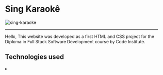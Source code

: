 # Sing Karaokê
![sing-karaoke](../site-Karaoke/assets/images/sing%20karaoke.png)
<hr>
Hello,
This website was developed as a first HTML and CSS project for the Diploma in Full Stack Software Development course by Code Institute.

## Technologies used
<li>
